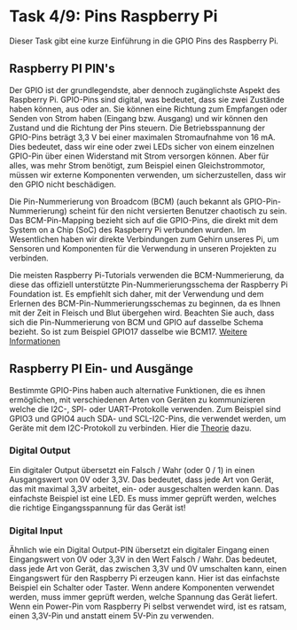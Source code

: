 # Task 4/9: Pins Raspberry Pi
Dieser Task gibt eine kurze Einführung in die GPIO Pins des Raspberry Pi.

## Raspberry PI PIN's
Der GPIO ist der grundlegendste, aber dennoch zugänglichste Aspekt des Raspberry Pi. GPIO-Pins sind digital, was bedeutet,
dass sie zwei Zustände haben können, aus oder an. Sie können eine Richtung zum Empfangen oder Senden von Strom haben
(Eingang bzw. Ausgang) und wir können den Zustand und die Richtung der Pins steuern. Die Betriebsspannung der GPIO-Pins
beträgt 3,3 V bei einer maximalen Stromaufnahme von 16 mA. Dies bedeutet, dass wir eine oder zwei LEDs sicher von einem
einzelnen GPIO-Pin über einen Widerstand mit Strom versorgen können. Aber für alles, was mehr Strom benötigt, zum
Beispiel einen Gleichstrommotor, müssen wir externe Komponenten verwenden, um sicherzustellen, dass wir den GPIO nicht
beschädigen.

Die Pin-Nummerierung von Broadcom (BCM) (auch bekannt als GPIO-Pin-Nummerierung) scheint für den nicht versierten
Benutzer chaotisch zu sein. Das BCM-Pin-Mapping bezieht sich auf die GPIO-Pins, die direkt mit dem System on a Chip (SoC)
des Raspberry Pi verbunden wurden. Im Wesentlichen haben wir direkte Verbindungen zum Gehirn unseres Pi, um Sensoren und
Komponenten für die Verwendung in unseren Projekten zu verbinden.

Die meisten Raspberry Pi-Tutorials verwenden die BCM-Nummerierung, da diese das offiziell unterstützte
Pin-Nummerierungsschema der Raspberry Pi Foundation ist. Es empfiehlt sich daher, mit der Verwendung und dem Erlernen
des BCM-Pin-Nummerierungsschemas zu beginnen, da es Ihnen mit der Zeit in Fleisch und Blut übergehen wird. Beachten Sie
auch, dass sich die Pin-Nummerierung von BCM und GPIO auf dasselbe Schema bezieht. So ist zum Beispiel GPIO17 dasselbe
wie BCM17.
[Weitere Informationen](https://pi4j.com/documentation/pin-numbering/)

## Raspberry PI Ein- und Ausgänge
Bestimmte GPIO-Pins haben auch alternative Funktionen, die es ihnen ermöglichen, mit verschiedenen Arten von Geräten zu
kommunizieren welche die I2C-, SPI- oder UART-Protokolle verwenden. Zum Beispiel sind GPIO3 und GPIO4 auch SDA- und SCL-I2C-Pins,
die verwendet werden, um Geräte mit dem I2C-Protokoll zu verbinden.
Hier die [Theorie](https://pi4j.com/documentation/io-examples/) dazu.

### Digital Output
Ein digitaler Output übersetzt ein Falsch / Wahr (oder 0 / 1) in einen Ausgangswert von 0V oder 3,3V. Das
bedeutet, dass jede Art von Gerät, das mit maximal 3,3V arbeitet, ein- oder ausgeschalten werden kann. Das einfachste
Beispiel ist eine LED. Es muss immer geprüft werden, welches die richtige Eingangsspannung für das Gerät ist!

### Digital Input
Ähnlich wie ein Digital Output-PIN übersetzt ein digitaler Eingang einen Eingangswert von 0V oder 3,3V in den Wert
Falsch / Wahr. Das bedeutet, dass jede Art von Gerät, das zwischen 3,3V und 0V umschalten kann, einen Eingangswert für
den Raspberry Pi erzeugen kann. Hier ist das einfachste Beispiel ein Schalter oder Taster. Wenn andere Komponenten
verwendet werden, muss immer geprüft werden, welche Spannung das Gerät liefert. Wenn ein Power-Pin vom Raspberry Pi
selbst verwendet wird, ist es ratsam, einen 3,3V-Pin und anstatt einem 5V-Pin zu verwenden.